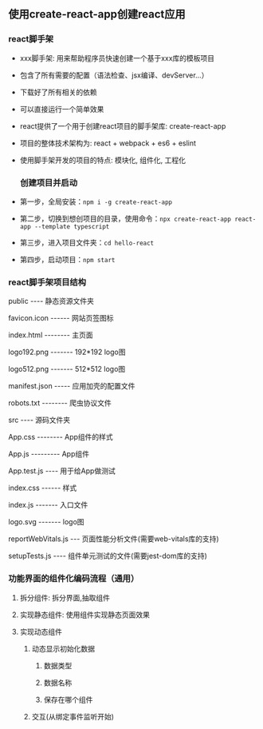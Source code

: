 ## 使用create-react-app创建react应用

### react脚手架

- xxx脚手架: 用来帮助程序员快速创建一个基于xxx库的模板项目

- 包含了所有需要的配置（语法检查、jsx编译、devServer…）

- 下载好了所有相关的依赖

- 可以直接运行一个简单效果

- react提供了一个用于创建react项目的脚手架库: create-react-app

- 项目的整体技术架构为:  react + webpack + es6 + eslint

- 使用脚手架开发的项目的特点: 模块化, 组件化, 工程化
  
  ### 创建项目并启动

- 第一步，全局安装：`npm i -g create-react-app`

- 第二步，切换到想创项目的目录，使用命令：`npx create-react-app react-app --template typescript`

- 第三步，进入项目文件夹：`cd hello-react`

- 第四步，启动项目：`npm start`

### react脚手架项目结构

public ---- 静态资源文件夹

favicon.icon ------ 网站页签图标

index.html -------- 主页面

logo192.png ------- 192*192 logo图

logo512.png ------- 512*512 logo图

manifest.json ----- 应用加壳的配置文件

robots.txt -------- 爬虫协议文件

src ---- 源码文件夹

App.css -------- App组件的样式

App.js --------- App组件

App.test.js ---- 用于给App做测试

index.css ------ 样式

index.js ------- 入口文件

logo.svg ------- logo图

reportWebVitals.js  --- 页面性能分析文件(需要web-vitals库的支持)

setupTests.js  ---- 组件单元测试的文件(需要jest-dom库的支持)

### 功能界面的组件化编码流程（通用）

1. 拆分组件: 拆分界面,抽取组件

2. 实现静态组件: 使用组件实现静态页面效果

3. 实现动态组件
   
   1. 动态显示初始化数据
      
      1. 数据类型
      
      2. 数据名称
      
      3. 保存在哪个组件
   
   2. 交互(从绑定事件监听开始)
